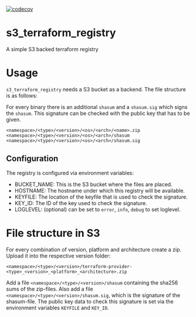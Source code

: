 [![codecov](https://codecov.io/gh/mdreem/s3_terraform_registry/branch/master/graph/badge.svg?token=33R19vS2kL)](https://codecov.io/gh/mdreem/s3_terraform_registry)

# s3_terraform_registry
A simple S3 backed terraform registry

# Usage

`s3_terraform_registry` needs a S3 bucket as a backend. The file structure is as follows:

For every binary there is an additional `shasum` and a `shasum.sig` which signs the `shasum`.
This signature can be checked with the public key that has to be given.
```text
<namespace>/<type>/<version>/<os>/<arch>/<name>.zip
<namespace>/<type>/<version>/<os>/<arch>/shasum
<namespace>/<type>/<version>/<os>/<arch>/shasum.sig
```

## Configuration

The registry is configured via environment variables:

- BUCKET_NAME: This is the S3 bucket where the files are placed.
- HOSTNAME: The hostname under which this registry will be available.
- KEYFILE: The location of the keyfile that is used to check the signature.
- KEY_ID: The ID of the key used to check the signature.
- LOGLEVEL: (optional) can be set to `error`, `info`, `debug` to set loglevel.
# File structure in S3

For every combination of version, platform and architecture create a zip. Upload it into the respective
version folder:

```text
<namespace>/<type>/<version>/terraform-provider-<type>_<version>_<platform>_<architecture>.zip
```

Add a file `<namespace>/<type>/<version>/shasum` containing the sha256 sums of the zip-files. Also add
a file `<namespace>/<type>/<version>/shasum.sig`, which is the signature of the shasum-file. The public key
data to check this signature is set via the environment variables `KEYFILE` and `KEY_ID`.
